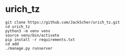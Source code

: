 # urich_tz
    git clone https://github.com/JackScher/urich_tz.git
    cd urich_tz
    python3 -m venv venv
    source venv/bin/activate
    pip install -r requirements.txt
    cd add
    ./manage.py runserver
